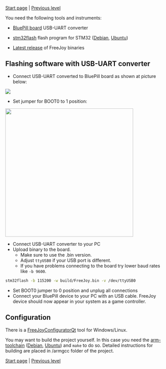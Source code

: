 

[Start page](../README.md) | [Previous level](../README.md)

You need the following tools and instruments:
* [BluePill board](https://camo.githubusercontent.com/a70b6639a020d201e1e1f0f582cd6374761a82d6/68747470733a2f2f642e726164696b616c2e72752f6433332f313931312f65382f6138666632313139636663372e6a7067)
USB-UART converter
* [stm32flash](https://sourceforge.net/p/stm32flash/wiki/Home/)  flash program for STM32 ([Debian](https://packages.debian.org/stm32flash), [Ubuntu](https://packages.ubuntu.org/stm32flash))

* [Latest release](https://github.com/vostrenkov/FreeJoy/releases) of FreeJoy binaries


## Flashing software with USB-UART converter

* Connect USB-UART converted to BluePill board as shown at picture below:

<img src="https://i.imgur.com/7xW4MOB.jpg">

* Set jumper for BOOT0 to 1 position:

<img src="https://forum.movimentomaker.pt/uploads/default/original/1X/d2fec4547aef853b6331c7b8323b3beb324bc3ba.jpg" height=400>

* Connect USB-UART converter to your PC
* Upload binary to the board.
    - Make sure to use the .bin version.
    - Adjust `ttyUSB0` if your USB port is different.
    - If you have problems connecting to the board try lower baud rates like `-b 9600`.

```sh
stm32flash -b 115200 -w build/FreeJoy.bin -v /dev/ttyUSB0
```

* Set BOOT0 jumper to 0 position and unplug all connections
* Connect your BluePill device to your PC with an USB cable. FreeJoy device should now appear in your system as a game controller.

## Configuration

There is a [FreeJoyConfiguratorQt](https://github.com/FreeJoy-Team/FreeJoyConfiguratorQt) tool for Windows/Linux.

You may want to build the project yourself. In this case you need the [arm-toolchain](https://developer.arm.com/tools-and-software/open-source-software/developer-tools/gnu-toolchain/gnu-rm/downloads) ([Debian](https://packages.debian.org/gcc-arm-none-eabi), [Ubuntu](https://packages.ubuntu.com/gcc-arm-none-eabi)) and `make` to do so. Detailed instructions for building are placed in /armgcc folder of the project.

[Start page](../README.md) | [Previous level](../README.md)

